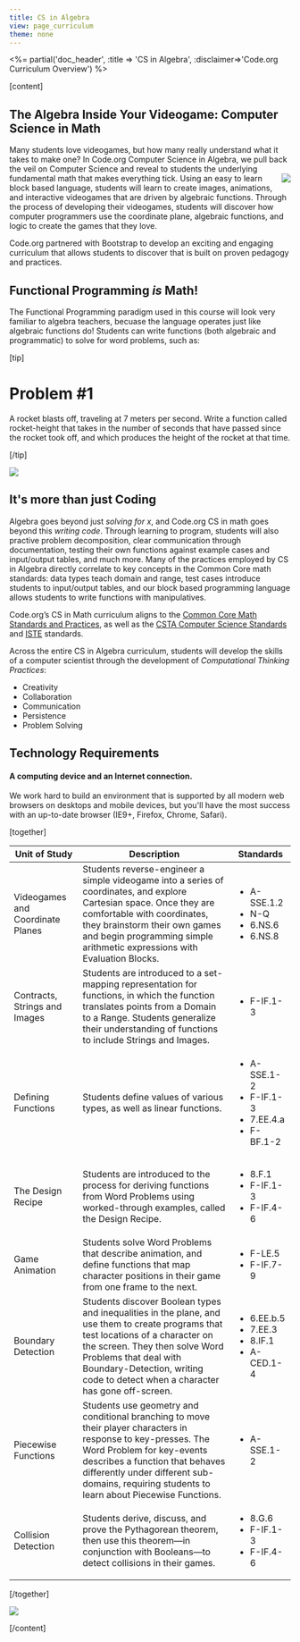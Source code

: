 ```yaml
---
title: CS in Algebra
view: page_curriculum
theme: none
---
```


<%= partial('doc_header', :title => 'CS in Algebra', :disclaimer=>'Code.org Curriculum Overview') %>

[content]
## The Algebra Inside Your Videogame: Computer Science in Math

Many students love videogames, but how many really understand what it takes to make one? In Code.org Computer Science in Algebra, we pull back the veil on Computer Science and reveal to students the underlying fundamental math that makes everything tick.
<img src="coordinate_plane.png" style="float:right; padding: 0 0 10px 10px; max-width: 250px;"/>
Using an easy to learn block based language, students will learn to create images, animations, and interactive videogames that are driven by algebraic functions. Through the process of developing their videogames, students will discover how computer programmers use the coordinate plane, algebraic functions, and logic to create the games that they love.

Code.org partnered with Bootstrap to develop an exciting and engaging curriculum that allows students to discover that is built on proven pedagogy and practices.

## Functional Programming _is_ Math!

The Functional Programming paradigm used in this course will look very familiar to algebra teachers, becuase the language operates just like algebraic functions do! Students can write functions (both algebraic and programmatic) to solve for word problems, such as:

[tip]

# Problem #1

A rocket blasts off, traveling at 7 meters per second. Write a function called rocket-height that takes in the number of seconds that have passed since the rocket took off, and which produces the height of the rocket at that time.

[/tip]

<img src="rocket-height.png" style="max-width: 100%"/>

## It's more than just Coding

Algebra goes beyond just _solving for x_, and Code.org CS in math goes beyond this _writing code_. Through learning to program, students will also practive problem decomposition, clear communication through documentation, testing their own functions against example cases and input/output tables, and much more. Many of the practices employed by CS in Algebra directly correlate to key concepts in the Common Core math standards: data types teach domain and range, test cases introduce students to input/output tables, and our block based programming language allows students to write functions with manipulatives.

Code.org’s CS in Math curriculum aligns to the [Common Core Math Standards and Practices](http://www.corestandards.org/Math/), as well as the [CSTA Computer Science Standards](http://csta.acm.org/Curriculum/sub/K12Standards.html) and [ISTE](http://www.iste.org/STANDARDS) standards.

Across the entire CS in Algebra curriculum, students will develop the skills of a computer scientist through the development of *Computational Thinking Practices*:

- Creativity
- Collaboration
- Communication
- Persistence
- Problem Solving

## Technology Requirements

#### A computing device and an Internet connection. 
We work hard to build an environment that is supported by all modern web browsers on desktops and mobile devices, but you'll have the most success with an up-to-date browser (IE9+, Firefox, Chrome, Safari).

[together]

| Unit of Study                    | Description                                                                                                                                                                                                                                                                    | Standards                                                                       |
|----------------------------------|--------------------------------------------------------------------------------------------------------------------------------------------------------------------------------------------------------------------------------------------------------------------------------|---------------------------------------------------------------------------------|
| Videogames and Coordinate Planes | Students reverse-engineer a simple videogame into a series of coordinates, and explore Cartesian space. Once they are comfortable with coordinates, they brainstorm their own games and begin programming simple arithmetic expressions with Evaluation Blocks.                | <ul><li>A-SSE.1.2</li><li>N-Q</li><li>6.NS.6</li><li>6.NS.8</li></ul>           |
| Contracts, Strings and Images    | Students are introduced to a set-mapping representation for functions, in which the function translates points from a Domain to a Range. Students generalize their understanding of functions to include Strings and Images.                                                   | <ul><li>F-IF.1-3</li></ul>                                                      |
| Defining Functions               | Students define values of various types, as well as linear functions.                                                                                                                                                                                                          | <ul><li>A-SSE.1-2</li><li>F-IF.1-3</li><li>7.EE.4.a</li><li>F-BF.1-2</li></ul>  |
| The Design Recipe                | Students are introduced to the process for deriving functions from Word Problems using worked-through examples, called the Design Recipe.                                                                                                                                      | <ul><li>8.F.1</li><li>F-IF.1-3</li><li>F-IF.4-6</li></ul>                       |
| Game Animation                   | Students solve Word Problems that describe animation, and define functions that map character positions in their game from one frame to the next.                                                                                                                              | <ul><li>F-LE.5</li><li>F-IF.7-9</li></ul>                                       |
| Boundary Detection               | Students discover Boolean types and inequalities in the plane, and use them to create programs that test locations of a character on the screen. They then solve Word Problems that deal with Boundary-Detection, writing code to detect when a character has gone off-screen. | <ul><li>6.EE.b.5</li><li>7.EE.3</li><li>8.IF.1</li><li>A-CED.1-4</li></ul>      |
| Piecewise Functions              | Students use geometry and conditional branching to move their player characters in response to key-presses. The Word Problem for key-events describes a function that behaves differently under different sub-domains, requiring students to learn about Piecewise Functions.  | <ul><li>A-SSE.1-2</li></ul>                                                     |
| Collision Detection              | Students derive, discuss, and prove the Pythagorean theorem, then use this theorem—in conjunction with Booleans—to detect collisions in their games.                                                                                                                           | <ul><li>8.G.6</li><li>F-IF.1-3</li><li>F-IF.4-6</li></ul>                       |

[/together]

<a href="http://creativecommons.org/"><img src="http://www.thinkersmith.org/images/creativeCommons.png" border="0"></a>  

[/content]



<link rel="stylesheet" type="text/css" href="../morestyle.css"/>

